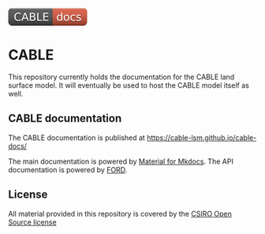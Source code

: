 [![doc_badge](documentation/docs/assets/doc_badge.svg)](https://cable-lsm.github.io/cable-docs/)

# CABLE
This repository currently holds the documentation for the CABLE land surface model. It will eventually be used to host the CABLE model itself as well.

## CABLE documentation
The CABLE documentation is published at https://cable-lsm.github.io/cable-docs/

The main documentation is powered by [Material for Mkdocs][material]. The API documentation is powered by [FORD][ford].

## License
All material provided in this repository is covered by the [CSIRO Open Source license][license]

[material]: https://squidfunk.github.io/mkdocs-material/
[ford]: https://forddocs.readthedocs.io/en/latest/
[license]: License.md

